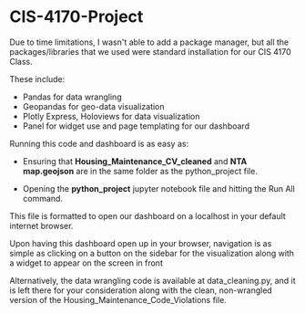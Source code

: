 # CIS-4170-Project

Due to time limitations, I wasn't able to add a package manager, but all the packages/libraries that we used were standard installation for our CIS 4170 Class.

These include:

- Pandas for data wrangling
- Geopandas for geo-data visualization
- Plotly Express, Holoviews for data visualization
- Panel for widget use and page templating for our dashboard

Running this code and dashboard is as easy as:

- Ensuring that **Housing_Maintenance_CV_cleaned** and **NTA map.geojson** are in the same folder as the python_project file.

- Opening the **python_project** jupyter notebook file and hitting the Run All command.

This file is formatted to open our dashboard on a localhost in your default internet browser.

Upon having this dashboard open up in your browser, navigation is as simple as clicking on a button on the sidebar for the visualization along with a widget to appear on the screen in front

Alternatively, the data wrangling code is available at data_cleaning.py, and it is left there for your consideration along with the clean, non-wrangled version of the Housing_Maintenance_Code_Violations file.